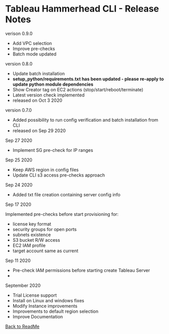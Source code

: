 # Tableau Hammerhead CLI - Release Notes

verison 0.9.0

- Add VPC selection
- Improve pre-checks
- Batch mode updated

version 0.8.0        

- Update batch installation
- **setup_python/requirements.txt has been updated - please re-apply to update python module dependencies**
- Show Creator tag on EC2 actions (stop/start/reboot/terminate)
- Latest version check implemented
- released on Oct 3 2020


version 0.7.0
- Added possibility to run config verification and batch installation from CLI
- released on Sep 29 2020

Sep 27 2020

- Implement SG pre-check for IP ranges

Sep 25 2020

- Keep AWS region in config files
- Update CLI s3 access pre-checks approach

Sep 24 2020

- Added txt file creation containing server config info 

Sep 17 2020

Implemented pre-checks before start provisioning for:
- license key format
- security groups for open ports
- subnets existence
- S3 bucket R/W access
- EC2 IAM profile
- target account same as current

Sep 11 2020

- Pre-check IAM permissions before starting create Tableau Server
- 

September 2020

- Trial License support
- Install on Linux and windows fixes
- Modify Instance improvements
- Improvements to default region selection
- Improve Documentation 



[Back to ReadMe](README.md)